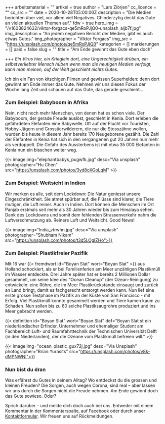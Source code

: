 +++
arbeitsmaterial = ""
artikel = true
author = "Lars Ziörjen"
cc_licence = ""
cc_src = ""
date = 2020-10-28T05:00:00Z
description = "Die Medien berichten über viel, vor allem viel Negatives. Chinderzytig deckt das Gute an vielen aktuellen Themen auf."
fdw = true
hero_img = "/v1603824632/viktor-forgacs-qe5mRoPJjQ0-unsplash_aijb7f.jpg"
img_description = "An jedem negativen Bericht der Medien, gibt es auch etwas Gutes."
img_photographer = "Viktor Forgacs"
img_src = "https://unsplash.com/photos/qe5mRoPJjQ0"
kategorien = []
markierungen = []
paid = false
slug = ""
title = "Am Ende gewinnt das Gute eben doch"

+++
_Ein Virus hier, ein Krieglein dort, eine Ungerechtigkeit drüben, ein selbstverliebter Mensch hüben wenn man die heutigen Medien verfolgt, kann man meinen, auf der Welt geschieht nichts Gutes._

Ich bin ein Fan von kitschigen Filmen und gewissen Superhelden: denn dort gewinnt am Ende immer das Gute. Nehmen wir uns diesen Fokus der Woche lang Zeit und schauen auf das Gute, das gerade geschieht...

### Zum Beispiel: Babyboom in Afrika

Nein, nicht noch mehr Menschen, von denen hat es schon viele. Der Babyboom, der gerade Freude auslöst, geschieht in Kenia. Dort erleben die gefährdeten Elefanten eine Babywelle. Oft auf der Flucht vor Touristen, Hobby-Jägern und Grosstierwilderern, die nur die Stosszähne wollen, wurden bis heute in diesem Jahr bereits 170 Neugeborene gezählt. Die Zahl der Elefanten in Kenia hat sich in den vergangenen gut 20 Jahren nun mehr als verdoppelt. Die Gefahr des Aussterbens ist mit etwa 35 000 Elefanten in Kenia nun ein bisschen weiter weg.

{{< image img="elephantbabys_pugwfk.jpg" desc="Via unsplash" photographer="Hu Chen" src="https://unsplash.com/photos/3yd8oXGoLqM" >}}

### Zum Beispiel: Weitsicht in Indien

Wir merken es alle, seit dem Lockdown: Die Natur geniesst unsere Eingeschränktheit. Sie atmet spürbar auf, die Flüsse sind klarer, die Tiere mutiger, die Luft reiner. Auch in Indien. Dort können die Menschen im Ort Panjab erstmals seit mehr als 30 Jahren wieder bis zum Himalaya sehen. Dank des Lockdowns und somit dem fehlenden Strassenverkehr nahm die Luftverschmutzung ab. Reinere Luft und Weitsicht. Good News!

{{< image img="India_vtrwhn.jpg" desc="Via unsplash" photographer="Shubham Nikam" src="https://unsplash.com/photos/t3d5LOgIZHo">}}

### Zum Beispiel: Plastikfreier Pazifik

Mit 16 war {{< fremdwort id="Boyan Slat" wort="Boyan Slat" >}} aus Holland schockiert, als er bei Familienferien am Meer unzähligen Plastikmüll im Wasser entdeckte. Drei Jahre später hat er bereits 2 Millionen Dollar gesammelt, um seine Idee des “Ocean Cleanup” (der Ozean-Reinigung) zu entwickeln: eine Röhre, die im Meer Plastikrückstände einsaugt und zurück an Land bringt, damit es fachgerecht entsorgt werden kann. Nun lief eine erste grosse Testphase im Pazifik an der Küste von San Francisco - mit Erfolg. Viel Plastikmüll konnte gesammelt werden und Tiere kamen kaum zu Schaden. Nun sollen bis zu 60 solche Plastiksaugrohre produziert und ins Meer gebracht werden.

{{< definition id="Boyan Slat" wort="Boyan Slat" def="Boyan Slat st ein niederländischer Erfinder, Unternehmer und ehemaliger Student am Fachbereich Luft- und Raumfahrttechnik der Technischen Universität Delft (in den Niederlanden), der die Ozeane vom Plastikmüll befreien will." >}}

{{< image img="ocean_plastic_gux72j.jpg" desc="Via Unsplash" photographer="Brian Yurasits" src="https://unsplash.com/photos/y8k-dMPNWNI">}}

### Nun bist du dran

Was erfährst du Gutes in deinem Alltag? Wo entdeckst du die grossen und kleinen Freuden? Die Sorgen, auch wegen Corona, sind real – aber lassen wir uns durch die Sorgen nicht die Freude nehmen. Am Ende gewinnt doch das Gute sowieso. Oder?

Sprich darüber – und melde dich doch auch bei uns. Entweder mit einem Kommentar in der Kommentarspalte, auf Facebook oder durch unser [Kontaktformular](https://www.chinderzytig.ch/kontakt/). Wir freuen uns auf Rückmeldungen.